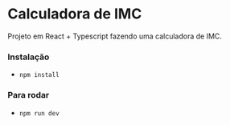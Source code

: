 # Calculadora de IMC

Projeto em React + Typescript fazendo uma calculadora de IMC.

### Instalação
- `npm install`

### Para rodar

- `npm run dev` 